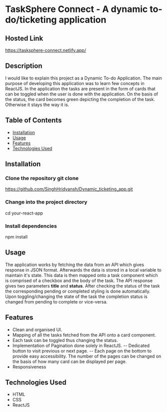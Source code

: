 # TaskSphere Connect - A dynamic to-do/ticketing application

## Hosted Link

https://tasksphere-connect.netlify.app/

## Description

I would like to explain this project as a Dynamic To-do Application. The main purpose of developing this application was to learn few concepts in ReactJS. In the application the tasks are present in the form of cards that can be toggled when the user is done with the application. On the basis of the status, the card becomes green depicting the completion of the task. Otherwise it stays the way it is.

## Table of Contents

- [Installation](#installation)
- [Usage](#usage)
- [Features](#features)
- [Technologies Used](#technologies-used)

## Installation

### Clone the repository git clone

https://github.com/SinghHridyansh/Dynamic_ticketing_app.git

### Change into the project directory

cd your-react-app

### Install dependencies

npm install

## Usage

The application works by fetching the data from an API which gives response in JSON format. Afterwards the data is stored in a local variable to maintain it's state. This data is then mapped onto a task component which is comprised of a checkbox and the body of the task.
The API response gives two parameters **title** and **status**. After checking the status of the task the corresponding pending or completed styling is done automatically.
Upon toggling/changing the state of the task the completion status is changed from pending to complete or vice-versa.

## Features

- Clean and organised UI.
- Mapping of all the tasks fetched from the API onto a card component.
- Each task can be toggled thus changing the status.
- Implementation of Pagination done solely in ReactJS.
  -- Dedicated button to visit previous or next page.
  -- Each page on the bottom to provide easy accessibility. The number of the pages can be changed on the basis of how many card can be displayed per page.
- Responsiveness

## Technologies Used

- HTML
- CSS
- ReactJS
